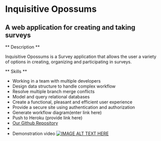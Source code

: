 # __Inquisitive Opossums__
## A web application for creating and taking surveys
** Description **

Inquisitive Opossums is a Survey application that allows the user a variety of options in creating, organizing and participating in surveys.

** Skills **
* Working in a team with multiple developers
* Design data structure to handle complex workflow
* Resolve multiple branch merge conflicts
* Model and query relational databases
* Create a functional, pleasant and efficient user experience
* Provide a secure site using authentication and authorization
* Generate workflow diagram(enter link here)
* Push to Heroku (provide link here)
* [Our Github Repository](https://github.com/Inquiring-Opossums/survey_opossum.git)
*
* Demonstration video [![IMAGE ALT TEXT HERE](http://img.youtube.com/vi/cq3D0Lwda44/0.jpg)](https://www.youtube.com/watch?v=cq3D0Lwda44)
